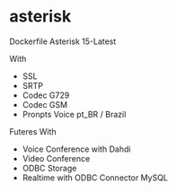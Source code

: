 # asterisk
Dockerfile Asterisk 15-Latest

With
- SSL 
- SRTP
- Codec G729
- Codec GSM
- Pronpts Voice pt_BR / Brazil

Futeres With 
- Voice Conference with Dahdi 
- Video Conference 
- ODBC Storage
- Realtime with ODBC Connector MySQL 
